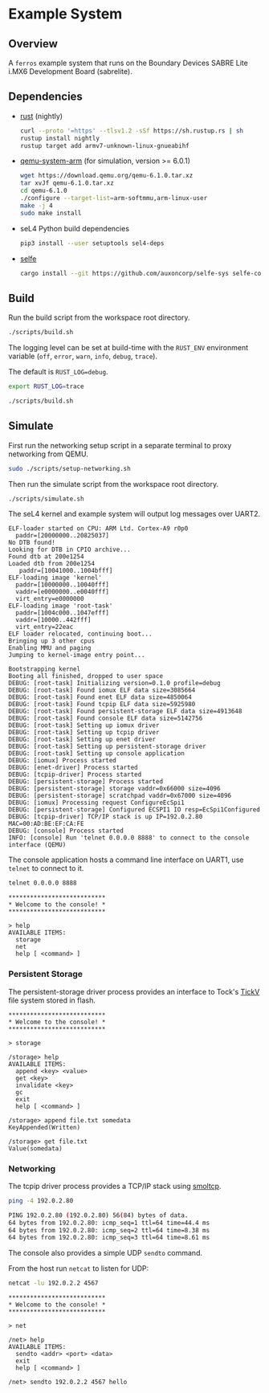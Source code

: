 # Example System

## Overview

A `ferros` example system that runs on the Boundary Devices SABRE Lite i.MX6 Development Board (sabrelite).

## Dependencies

* [rust](https://www.rust-lang.org/tools/install) (nightly)
    ```bash
    curl --proto '=https' --tlsv1.2 -sSf https://sh.rustup.rs | sh
    rustup install nightly
    rustup target add armv7-unknown-linux-gnueabihf
    ```

* [qemu-system-arm](https://www.qemu.org/download/) (for simulation, version >= 6.0.1)
    ```bash
    wget https://download.qemu.org/qemu-6.1.0.tar.xz
    tar xvJf qemu-6.1.0.tar.xz
    cd qemu-6.1.0
    ./configure --target-list=arm-softmmu,arm-linux-user
    make -j 4
    sudo make install
    ```

* seL4 Python build dependencies
    ```bash
    pip3 install --user setuptools sel4-deps
    ```

* [selfe](https://github.com/auxoncorp/selfe-sys)
    ```bash
    cargo install --git https://github.com/auxoncorp/selfe-sys selfe-config --bin selfe --features bin --force
    ```

## Build

Run the build script from the workspace root directory.

```bash
./scripts/build.sh
```

The logging level can be set at build-time with the `RUST_ENV` environment
variable (`off`, `error`, `warn`, `info`, `debug`, `trace`).

The default is `RUST_LOG=debug`.


```bash
export RUST_LOG=trace

./scripts/build.sh
```

## Simulate

First run the networking setup script in a separate terminal to proxy networking from QEMU.
```bash
sudo ./scripts/setup-networking.sh
```

Then run the simulate script from the workspace root directory.
```bash
./scripts/simulate.sh
```

The seL4 kernel and example system will output log messages over UART2.
```text
ELF-loader started on CPU: ARM Ltd. Cortex-A9 r0p0
  paddr=[20000000..20825037]
No DTB found!
Looking for DTB in CPIO archive...
Found dtb at 200e1254
Loaded dtb from 200e1254
   paddr=[10041000..1004bfff]
ELF-loading image 'kernel'
  paddr=[10000000..10040fff]
  vaddr=[e0000000..e0040fff]
  virt_entry=e0000000
ELF-loading image 'root-task'
  paddr=[1004c000..1047efff]
  vaddr=[10000..442fff]
  virt_entry=22eac
ELF loader relocated, continuing boot...
Bringing up 3 other cpus
Enabling MMU and paging
Jumping to kernel-image entry point...

Bootstrapping kernel
Booting all finished, dropped to user space
DEBUG: [root-task] Initializing version=0.1.0 profile=debug
DEBUG: [root-task] Found iomux ELF data size=3085664
DEBUG: [root-task] Found enet ELF data size=4850064
DEBUG: [root-task] Found tcpip ELF data size=5925980
DEBUG: [root-task] Found persistent-storage ELF data size=4913648
DEBUG: [root-task] Found console ELF data size=5142756
DEBUG: [root-task] Setting up iomux driver
DEBUG: [root-task] Setting up tcpip driver
DEBUG: [root-task] Setting up enet driver
DEBUG: [root-task] Setting up persistent-storage driver
DEBUG: [root-task] Setting up console application
DEBUG: [iomux] Process started
DEBUG: [enet-driver] Process started
DEBUG: [tcpip-driver] Process started
DEBUG: [persistent-storage] Process started
DEBUG: [persistent-storage] storage vaddr=0x66000 size=4096
DEBUG: [persistent-storage] scratchpad vaddr=0x67000 size=4096
DEBUG: [iomux] Processing request ConfigureEcSpi1
DEBUG: [persistent-storage] Configured ECSPI1 IO resp=EcSpi1Configured
DEBUG: [tcpip-driver] TCP/IP stack is up IP=192.0.2.80 MAC=00:AD:BE:EF:CA:FE
DEBUG: [console] Process started
INFO: [console] Run 'telnet 0.0.0.0 8888' to connect to the console interface (QEMU)
```

The console application hosts a command line interface on UART1, use `telnet` to connect to it.
```bash
telnet 0.0.0.0 8888
```

```text
***************************
* Welcome to the console! *
***************************

> help
AVAILABLE ITEMS:
  storage
  net
  help [ <command> ]
```

### Persistent Storage

The persistent-storage driver process provides an interface to Tock's [TickV](https://github.com/tock/tock/tree/master/libraries/tickv) file system stored in flash.

```text
***************************
* Welcome to the console! *
***************************

> storage

/storage> help
AVAILABLE ITEMS:
  append <key> <value>
  get <key>
  invalidate <key>
  gc
  exit
  help [ <command> ]

/storage> append file.txt somedata
KeyAppended(Written)

/storage> get file.txt
Value(somedata)
```

### Networking

The tcpip driver process provides a TCP/IP stack using [smoltcp](https://github.com/smoltcp-rs/smoltcp).

```bash
ping -4 192.0.2.80

PING 192.0.2.80 (192.0.2.80) 56(84) bytes of data.
64 bytes from 192.0.2.80: icmp_seq=1 ttl=64 time=44.4 ms
64 bytes from 192.0.2.80: icmp_seq=2 ttl=64 time=8.38 ms
64 bytes from 192.0.2.80: icmp_seq=3 ttl=64 time=8.61 ms
```

The console also provides a simple UDP `sendto` command.

From the host run `netcat` to listen for UDP:
```bash
netcat -lu 192.0.2.2 4567
```

```text
***************************
* Welcome to the console! *
***************************

> net

/net> help
AVAILABLE ITEMS:
  sendto <addr> <port> <data>
  exit
  help [ <command> ]

/net> sendto 192.0.2.2 4567 hello
```
